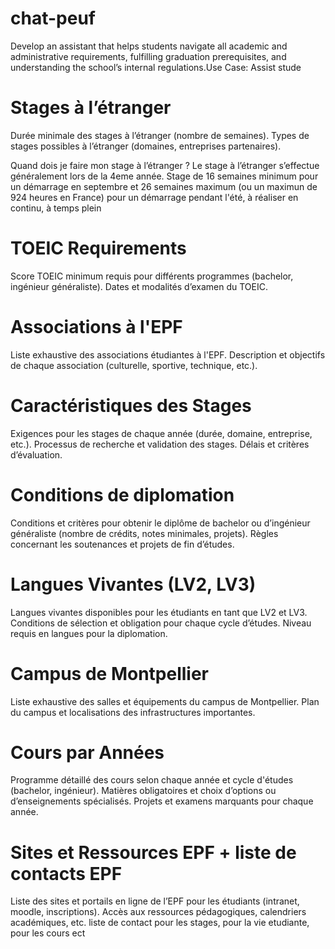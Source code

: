 # chat-peuf
Develop an assistant that helps students navigate all academic and administrative requirements, fulfilling graduation prerequisites, and understanding the school’s internal regulations.Use Case: Assist stude

# Stages à l’étranger

Durée minimale des stages à l’étranger (nombre de semaines).
Types de stages possibles à l’étranger (domaines, entreprises partenaires).

Quand dois je faire mon stage à l’étranger ?
Le stage à l’étranger s’effectue généralement lors de la 4eme année. Stage de 16 semaines minimum pour un démarrage en septembre et 26 semaines maximum (ou un maximun de 924 heures en France) pour un démarrage pendant l'été, à réaliser en continu, à temps plein

# TOEIC Requirements

Score TOEIC minimum requis pour différents programmes (bachelor, ingénieur généraliste).
Dates et modalités d’examen du TOEIC.
# Associations à l'EPF

Liste exhaustive des associations étudiantes à l'EPF.
Description et objectifs de chaque association (culturelle, sportive, technique, etc.).
# Caractéristiques des Stages

Exigences pour les stages de chaque année (durée, domaine, entreprise, etc.).
Processus de recherche et validation des stages.
Délais et critères d’évaluation.
# Conditions de diplomation

Conditions et critères pour obtenir le diplôme de bachelor ou d’ingénieur généraliste (nombre de crédits, notes minimales, projets).
Règles concernant les soutenances et projets de fin d’études.
# Langues Vivantes (LV2, LV3)

Langues vivantes disponibles pour les étudiants en tant que LV2 et LV3.
Conditions de sélection et obligation pour chaque cycle d’études.
Niveau requis en langues pour la diplomation.
# Campus de Montpellier

Liste exhaustive des salles et équipements du campus de Montpellier.
Plan du campus et localisations des infrastructures importantes.
# Cours par Années

Programme détaillé des cours selon chaque année et cycle d'études (bachelor, ingénieur).
Matières obligatoires et choix d’options ou d’enseignements spécialisés.
Projets et examens marquants pour chaque année.
# Sites et Ressources EPF + liste de contacts EPF 

Liste des sites et portails en ligne de l’EPF pour les étudiants (intranet, moodle, inscriptions).
Accès aux ressources pédagogiques, calendriers académiques, etc.
liste de contact pour les stages, pour la vie etudiante, pour les cours ect
